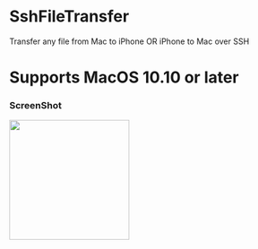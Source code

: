 # SshFileTransfer
Transfer any file from Mac to iPhone OR iPhone to Mac over SSH


# Supports MacOS 10.10 or later


### ScreenShot

<img src="https://l.top4top.io/p_1605of0w51.png" width="214"/> 
<img src="https://raw.githubusercontent.com/crazymind90
